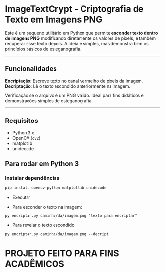 # ImageTextCrypt - Criptografia de Texto em Imagens PNG

Este é um pequeno utilitário em Python que permite **esconder texto dentro de imagens PNG** modificando diretamente os valores de pixels, e também recuperar esse texto depois. A ideia é simples, mas demonstra bem os princípios básicos de esteganografia.

---

## Funcionalidades

**Encriptação**: Escreve texto no canal vermelho de pixels da imagem.
**Decriptação**: Lê o texto escondido anteriormente na imagem.

Verificação se o arquivo é um PNG válido.
Ideal para fins didáticos e demonstrações simples de esteganografia.

---


## Requisitos

- Python 3.x
- OpenCV (`cv2`)
- matplotlib
- unidecode

## Para rodar em Python 3 

### Instalar dependências

```bash
pip install opencv-python matplotlib unidecode
```

* Executar 
- Para esconder o texto na imagem:
```
py encriptar.py caminho/da/imagem.png "texto para encriptar"
```

- Para revelar o texto escondido
```
py encriptar.py caminho/da/imagem.png --decript
```


# PROJETO FEITO PARA FINS ACADÊMICOS
